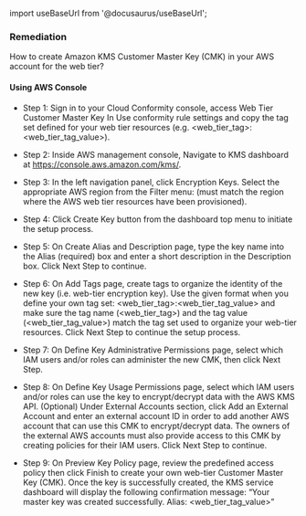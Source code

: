 import useBaseUrl from '@docusaurus/useBaseUrl';

### Remediation
How to create Amazon KMS Customer Master Key (CMK) in your AWS account for the web tier?

#### Using AWS Console

- Step 1: Sign in to your Cloud Conformity console, access Web Tier Customer Master Key In Use conformity rule settings and copy the tag set defined for your web tier resources (e.g. <web_tier_tag>:<web_tier_tag_value>).

- Step 2: Inside AWS management console, Navigate to KMS dashboard at https://console.aws.amazon.com/kms/.

- Step 3: In the left navigation panel, click Encryption Keys. Select the appropriate AWS region from the Filter menu:
					(must match the region where the AWS web tier resources have been provisioned).

- Step 4: Click Create Key button from the dashboard top menu to initiate the setup process.

- Step 5: On Create Alias and Description page, type the key name into the Alias (required) box and enter a short description in the Description box. Click Next Step to continue.

- Step 6: On Add Tags page, create tags to organize the identity of the new key (i.e. web-tier encryption key). Use the given format when you define your own tag set: <web_tier_tag>:<web_tier_tag_value> and make sure the tag name (<web_tier_tag>) and the tag value (<web_tier_tag_value>) match the tag set used to organize your web-tier resources. Click Next Step to continue the setup process.

- Step 7: On Define Key Administrative Permissions page, select which IAM users and/or roles can administer the new CMK, then click Next Step.

- Step 8: On Define Key Usage Permissions page, select which IAM users and/or roles can use the key to encrypt/decrypt data with the AWS KMS API. (Optional) Under External Accounts section, click Add an External Account and enter an external account ID in order to add another AWS account that can use this CMK to encrypt/decrypt data. The owners of the external AWS accounts must also provide access to this CMK by creating policies for their IAM users. Click Next Step to continue.

- Step 9: On Preview Key Policy page, review the predefined access policy then click Finish to create your own web-tier Customer Master Key (CMK). Once the key is successfully created, the KMS service dashboard will display the following confirmation message: “Your master key was created successfully. Alias: <web_tier_tag_value>”